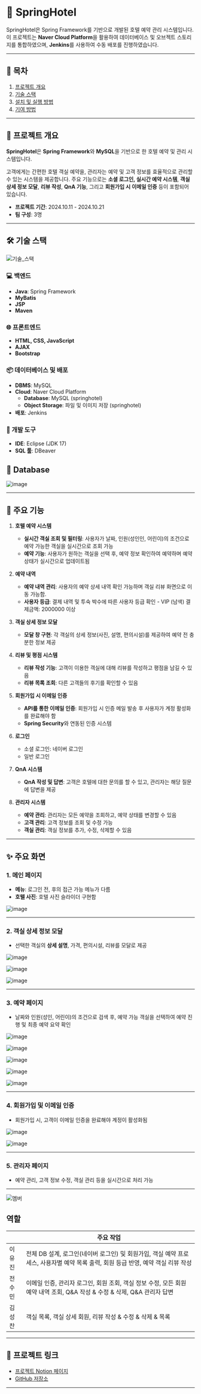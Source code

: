 # 🏨 SpringHotel  

SpringHotel은 Spring Framework를 기반으로 개발된 호텔 예약 관리 시스템입니다.  
이 프로젝트는 **Naver Cloud Platform**을 활용하여 데이터베이스 및 오브젝트 스토리지를 통합하였으며, **Jenkins**를 사용하여 수동 배포를 진행하였습니다.  

---

## 📑 목차  
1. [프로젝트 개요](#프로젝트-개요)  
2. [기술 스택](#기술-스택)  
3. [설치 및 실행 방법](#설치-및-실행-방법)  
4. [기여 방법](#기여-방법)  

---

## 📌 프로젝트 개요  

**SpringHotel**은 **Spring Framework**와 **MySQL**을 기반으로 한 호텔 예약 및 관리 시스템입니다. 

고객에게는 간편한 호텔 객실 예약을, 관리자는 예약 및 고객 정보를 효율적으로 관리할 수 있는 시스템을 제공합니다. 
주요 기능으로는 **소셜 로그인, 실시간 예약 시스템**, **객실 상세 정보 모달**, **리뷰 작성**, **QnA 기능**, 그리고 **회원가입 시 이메일 인증** 등이 포함되어 있습니다.


- **프로젝트 기간**: 2024.10.11 - 2024.10.21
- **팀 구성**: 3명

---

## 🛠 기술 스택  

![기술_스택](https://github.com/user-attachments/assets/204e5907-1556-4454-9889-8b174eeb0c06)

### 💻 백엔드  
- **Java**: Spring Framework
- **MyBatis**
- **JSP**
- **Maven**

### 🌐 프론트엔드  
- **HTML, CSS, JavaScript**  
- **AJAX**
- **Bootstrap**

### 📦 데이터베이스 및 배포  
- **DBMS**: MySQL  
- **Cloud**: Naver Cloud Platform  
  - **Database**: MySQL (springhotel)  
  - **Object Storage**: 파일 및 이미지 저장 (springhotel)  
- **배포**: Jenkins

### 🔧 개발 도구
- **IDE**: Eclipse (JDK 17)
- **SQL 툴**: DBeaver


## 📰 Database
![image](https://github.com/user-attachments/assets/fa3b7275-86d7-48b4-9c19-7511b11b988f)

---

## 🎰 주요 기능

1. **호텔 예약 시스템**
   - **실시간 객실 조회 및 필터링**: 사용자가 날짜, 인원(성인인, 어린이)의 조건으로 예약 가능한 객실을 실시간으로 조회 가능
   - **예약 기능**: 사용자가 원하는 객실을 선택 후, 예약 정보 확인하여 예약하며 예약 상태가 실시간으로 업데이트됨

2. **예약 내역**
   - **예약 내역 관리**: 사용자의 예약 상세 내역 확인 가능하며 객실 리뷰 화면으로 이동 가능함.
   - **사용자 등급**: 결제 내역 및 투숙 박수에 따른 사용자 등급 확인
                    - VIP (남색)
                          결제금액: 2000000 이상
   
4. **객실 상세 정보 모달**
   - **모달 창 구현**: 각 객실의 상세 정보(사진, 설명, 편의시설)를 제공하여 예약 전 충분한 정보 제공

5. **리뷰 및 평점 시스템**
   - **리뷰 작성 기능**: 고객이 이용한 객실에 대해 리뷰를 작성하고 평점을 남길 수 있음
   - **리뷰 목록 조회**: 다른 고객들의 후기를 확인할 수 있음

6. **회원가입 시 이메일 인증**
   - **API를 통한 이메일 인증**: 회원가입 시 인증 메일 발송 후 사용자가 계정 활성화를 완료해야 함
   - **Spring Security**와 연동된 인증 시스템

7. **로그인**
   - 소셜 로그인: 네이버 로그인
   - 일반 로그인
  
8. **QnA 시스템**
   - **QnA 작성 및 답변**: 고객은 호텔에 대한 문의를 할 수 있고, 관리자는 해당 질문에 답변을 제공

9. **관리자 시스템**
   - **예약 관리**: 관리자는 모든 예약을 조회하고, 예약 상태를 변경할 수 있음
   - **고객 관리**: 고객 정보를 조회 및 수정 가능
   - **객실 관리**: 객실 정보를 추가, 수정, 삭제할 수 있음

---

## ✨ 주요 화면

### 1. **메인 페이지**
- **메뉴**: 로그인 전, 후의 접근 가능 메뉴가 다름
- **호텔 사진**: 호텔 사진 슬라이더 구현함

 ![image](https://github.com/user-attachments/assets/4381ba87-fa89-4f50-984c-213b36b7cfbe)
 
---

### 2. **객실 상세 정보 모달**
- 선택한 객실의 **상세 설명**, 가격, 편의시설, 리뷰를 모달로 제공

![image](https://github.com/user-attachments/assets/d0dbe511-81d9-4802-989d-f910bf633848)

![image](https://github.com/user-attachments/assets/03daca86-090e-4d4b-9f06-f014f925c984)

![image](https://github.com/user-attachments/assets/77dab157-b85c-4bbe-bcde-84685f6feb83)

---

### 3. **예약 페이지**
- 날짜와 인원(성인, 어린이)의 조건으로 검색 후, 예약 가능 객실을 선택하여 예약 진행 및 최종 예약 요약 확인

![image](https://github.com/user-attachments/assets/2831ea4a-65cd-4979-a278-d3cd937131a9)

![image](https://github.com/user-attachments/assets/1f57b46f-f36c-497d-8c46-0b0395425c83)

![image](https://github.com/user-attachments/assets/7314e5f8-5c6a-43a9-8720-c1c7bbccedfa)

![image](https://github.com/user-attachments/assets/4acb5b71-4235-4e50-a7a1-6bcaeb304d33)

![image](https://github.com/user-attachments/assets/e07ca076-581d-4384-ba4c-aed62af66c74)

---

### 4. **회원가입 및 이메일 인증**
- 회원가입 시, 고객이 이메일 인증을 완료해야 계정이 활성화됨

![image](https://github.com/user-attachments/assets/a80d9803-ffec-4526-8809-f0177acd2ed9)

![image](https://github.com/user-attachments/assets/ed6598b9-d7de-43c8-a9f5-aee6a462d2c2)

---

### 5. **관리자 페이지**
- 예약 관리, 고객 정보 수정, 객실 관리 등을 실시간으로 처리 가능

---

![멤버](https://github.com/user-attachments/assets/04399d60-099e-4b08-a353-03bee3ecb36e)

## **역할**

|            | 주요 작업                                                                                                                 |
| ---------- | ------------------------------------------------------------------------------------------------------------------------  |
|   이유진   | 전체 DB 설계, 로그인(네이버 로그인) 및 회원가입, 객실 예약 프로세스, 사용자별 예약 목록 출력, 회원 등급 반영, 예약 객실 리뷰 작성  |
|   전수민   | 이메일 인증, 관리자 로그인, 회원 조회, 객실 정보 수정, 모든 회원 예약 내역 조회, Q&A 작성 & 수정 & 삭제, Q&A 관리자 답변          |
|   김성찬   | 객실 목록, 객실 상세 회원, 리뷰 작성 & 수정 & 삭제 & 목록                                                                     |

---

## 🔗 프로젝트 링크

- [프로젝트 Notion 페이지](https://fresh-second-b8f.notion.site/241017_Spring-Hotel-11e42d6fe7d7801b9127dfdf9a6cc0c6)
- [GitHub 저장소](https://github.com/ujin302/SpringHotel)

---
